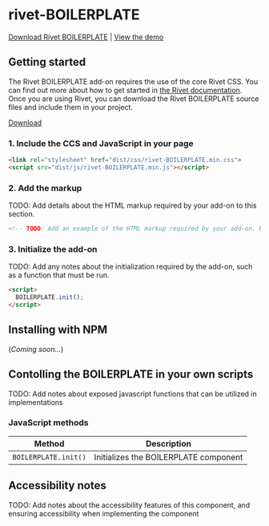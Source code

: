 # rivet-BOILERPLATE

[Download Rivet BOILERPLATE](https://github.iu.edu/UITS/rivet-BOILERPLATE/archive/master.zip) | [View the demo](https://github.iu.edu/pages/UITS/rivet-BOILERPLATE/)

## Getting started
The Rivet BOILERPLATE add-on requires the use of the core Rivet CSS. You can find out more about how to get started in [the Rivet documentation](https://rivet.iu.edu/components/). Once you are using Rivet, you can download the Rivet BOILERPLATE source files and include them in your project.

[Download](https://github.iu.edu/UITS/rivet-boilerplate/archive/master.zip)

### 1. Include the CCS and JavaScript in your page
```html
<link rel="stylesheet" href="dist/css/rivet-BOILERPLATE.min.css">
<script src="dist/js/rivet-BOILERPLATE.min.js"></script>
```

### 2. Add the markup
TODO: Add details about the HTML markup required by your add-on to this section.

```html
<!-- TODO: Add an example of the HTML markup required by your add-on. Keep it simple! -->


```

### 3. Initialize the add-on
TODO: Add any notes about the initialization required by the add-on, such as a function that must be run.

```html
<script>
  BOILERPLATE.init();
</script>
```

## Installing with NPM
(_Coming soon..._)

## Contolling the BOILERPLATE in your own scripts
TODO: Add notes about exposed javascript functions that can be utilized in implementations

### JavaScript methods

| Method                               | Description                                                                                                                                                       |
|--------------------------------------|-----------------------------------------------|
| `BOILERPLATE.init()`                   | Initializes the BOILERPLATE component                                                                                                                             |

## Accessibility notes
TODO: Add notes about the accessibility features of this component, and ensuring accessibility when implementing the component